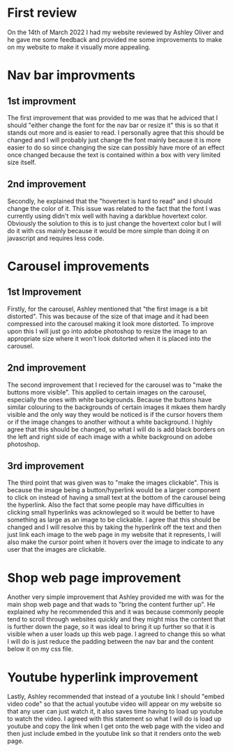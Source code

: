 # First review

On the 14th of March 2022 I had my website reviewed by Ashley Oliver and he gave me some feedback and provided me some improvements to make on my website to make it visually more appealing.

# Nav bar improvments

## 1st improvment

The first improvement that was provided to me was that he adviced that I should "either change the font for the nav bar or resize it" this is so that it stands out more and is easier to read. I personally agree that this should be changed and I will probably just change the font mainly because it is more easier to do so since changing the size can possibly have more of an effect once changed because the text is contained within a box with very limited size itself.

## 2nd improvement

Secondly, he explained that the "hovertext is hard to read" and I should change the color of it. This issue was related to the fact that the font I was currently using didn't mix well with having a darkblue hovertext color. Obviously the solution to this is to just change the hovertext color but I will do it with css mainly because it would be more simple than doing it on javascript and requires less code.

# Carousel improvements 

## 1st Improvement

Firstly, for the carousel, Ashley mentioned that "the first image is a bit distorted". This was because of the size of that image and it had been compressed into the carousel making it look more distorted. To improve upon this I will just go into adobe photoshop to resize the image to an appropriate size where it won't look dsitorted when it is placed into the carousel.
 
## 2nd improvement

The second improvement that I recieved for the carousel was to "make the buttons more visible". This applied to certain images on the carousel, especially the ones with white backgrounds. Because the buttons have similar colouring to the backgrounds of certain images it mkaes them hardly visible and the only way they would be noticed is if the cursor hovers them or if the image changes to another without a white background. I highly agree that this should be changed, so what I will do is add black borders on the left and right side of each image with a white background on adobe photoshop. 

## 3rd improvement 

The third point that was given was to "make the images clickable". This is because the image being a button/hyperlink would be a larger component to click on instead of having a small text at the bottom of the carousel being the hyperlink. Also the fact that some people may have difficulties in clicking small hyperlinks was acknowleged so it would be better to have something as large as an image to be clickable. I agree that this should be changed and I will resolve this by taking the hyperlink off the text and then just link each image to the web page in my website that it represents, I will also make the cursor point when it hovers over the image to indicate to any user that the images are clickable.

# Shop web page improvement

Another very simple improvement that Ashley provided me with was for the main shop web page and that wads to "bring the content further up". He explained why he recommended this and it was because commonly people tend to scroll through websites quickly and they might miss the content that is further down the page, so it was ideal to bring it up further so that it is visible when a user loads up this web page. I agreed to change this so what I will do is just reduce the padding between the nav bar and the content below it on my css file. 

# Youtube hyperlink improvement

Lastly, Ashley recommended that instead of a youtube link I should "embed video code" so that the actual youtube video will appear on my website so that any user can just watch it, it also saves time having to load up youtube to watch the video. I agreed with this statement so what I will do is load up youtube and copy the link when I get onto the web page with the video and then just include embed in the youtube link so that it renders onto the web page.







